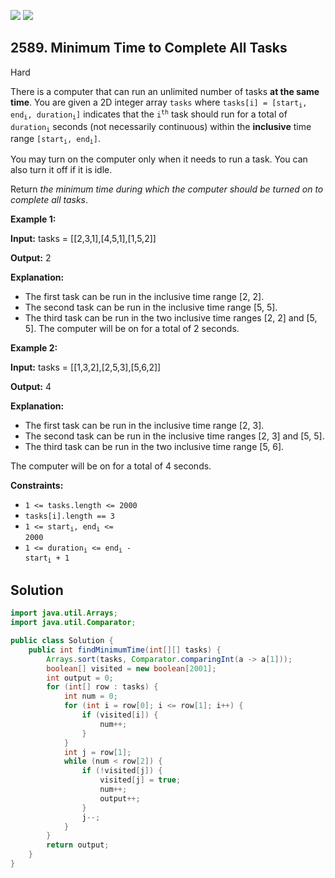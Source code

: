 [![](https://img.shields.io/github/stars/javadev/LeetCode-in-Java?label=Stars&style=flat-square)](https://github.com/javadev/LeetCode-in-Java)
[![](https://img.shields.io/github/forks/javadev/LeetCode-in-Java?label=Fork%20me%20on%20GitHub%20&style=flat-square)](https://github.com/javadev/LeetCode-in-Java/fork)

## 2589\. Minimum Time to Complete All Tasks

Hard

There is a computer that can run an unlimited number of tasks **at the same time**. You are given a 2D integer array `tasks` where <code>tasks[i] = [start<sub>i</sub>, end<sub>i</sub>, duration<sub>i</sub>]</code> indicates that the <code>i<sup>th</sup></code> task should run for a total of <code>duration<sub>i</sub></code> seconds (not necessarily continuous) within the **inclusive** time range <code>[start<sub>i</sub>, end<sub>i</sub>]</code>.

You may turn on the computer only when it needs to run a task. You can also turn it off if it is idle.

Return _the minimum time during which the computer should be turned on to complete all tasks_.

**Example 1:**

**Input:** tasks = \[\[2,3,1],[4,5,1],[1,5,2]]

**Output:** 2

**Explanation:** 
- The first task can be run in the inclusive time range [2, 2]. 
- The second task can be run in the inclusive time range [5, 5]. 
- The third task can be run in the two inclusive time ranges [2, 2] and [5, 5]. The computer will be on for a total of 2 seconds.

**Example 2:**

**Input:** tasks = \[\[1,3,2],[2,5,3],[5,6,2]]

**Output:** 4

**Explanation:** 
- The first task can be run in the inclusive time range [2, 3]. 
- The second task can be run in the inclusive time ranges [2, 3] and [5, 5]. 
- The third task can be run in the two inclusive time range [5, 6]. 

The computer will be on for a total of 4 seconds.

**Constraints:**

*   `1 <= tasks.length <= 2000`
*   `tasks[i].length == 3`
*   <code>1 <= start<sub>i</sub>, end<sub>i</sub> <= 2000</code>
*   <code>1 <= duration<sub>i</sub> <= end<sub>i</sub> - start<sub>i</sub> + 1</code>

## Solution

```java
import java.util.Arrays;
import java.util.Comparator;

public class Solution {
    public int findMinimumTime(int[][] tasks) {
        Arrays.sort(tasks, Comparator.comparingInt(a -> a[1]));
        boolean[] visited = new boolean[2001];
        int output = 0;
        for (int[] row : tasks) {
            int num = 0;
            for (int i = row[0]; i <= row[1]; i++) {
                if (visited[i]) {
                    num++;
                }
            }
            int j = row[1];
            while (num < row[2]) {
                if (!visited[j]) {
                    visited[j] = true;
                    num++;
                    output++;
                }
                j--;
            }
        }
        return output;
    }
}
```